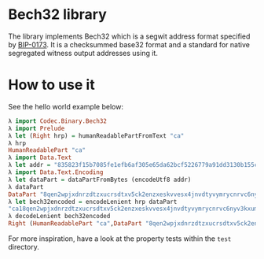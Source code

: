 # Bech32 library

The library implements Bech32 which is a segwit address format specified by [BIP-0173](https://github.com/bitcoin/bips/blob/master/bip-0173.mediawiki).
It is a checksummed base32 format and a standard for native segregated witness output addresses using it.

# How to use it

See the hello world example below:

``` haskell
λ import Codec.Binary.Bech32
λ import Prelude
λ let (Right hrp) = humanReadablePartFromText "ca"
λ hrp
HumanReadablePart "ca"
λ import Data.Text
λ let addr = "835823f15b7085fe1efb6af305e65da62bcf5226779a91dd3130b155cb697782b1" :: Text
λ import Data.Text.Encoding
λ let dataPart = dataPartFromBytes (encodeUtf8 addr)
λ dataPart
DataPart "8qen2wpjxdnrzdtzxucrsdtxv5ck2enzxeskvvesx4jnvdtyvymrycnrvc6nyv3kxumnjcfex9jxgve3xvcxyvf4x43kyd3exumnsvnzxy"
λ let bech32encoded = encodeLenient hrp dataPart
"ca18qen2wpjxdnrzdtzxucrsdtxv5ck2enzxeskvvesx4jnvdtyvymrycnrvc6nyv3kxumnjcfex9jxgve3xvcxyvf4x43kyd3exumnsvnzxys57suf"
λ decodeLenient bech32encoded
Right (HumanReadablePart "ca",DataPart "8qen2wpjxdnrzdtzxucrsdtxv5ck2enzxeskvvesx4jnvdtyvymrycnrvc6nyv3kxumnjcfex9jxgve3xvcxyvf4x43kyd3exumnsvnzxy")
```

For more inspiration, have a look at the property tests within the `test` directory.

